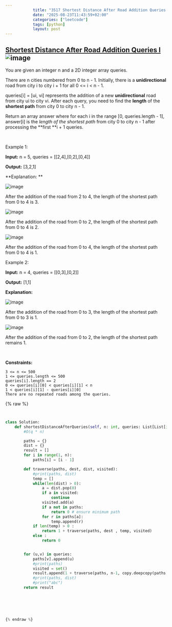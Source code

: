 ```yaml
---
            title: "3517 Shortest Distance After Road Addition Queries I"
            date: "2025-08-23T11:43:59+02:00"
            categories: ["leetcode"]
            tags: [python]
            layout: post
---
```

            
## [Shortest Distance After Road Addition Queries I](https://leetcode.com/problems/shortest-distance-after-road-addition-queries-i) ![image](https://img.shields.io/badge/Difficulty-Medium-orange)

You are given an integer n and a 2D integer array queries.

There are n cities numbered from 0 to n - 1. Initially, there is a **unidirectional** road from city i to city i + 1 for all 0 <= i < n - 1.

queries[i] = [ui, vi] represents the addition of a new **unidirectional** road from city ui to city vi. After each query, you need to find the **length** of the **shortest path** from city 0 to city n - 1.

Return an array answer where for each i in the range [0, queries.length - 1], answer[i] is the *length of the shortest path* from city 0 to city n - 1 after processing the **first **i + 1 queries.

 

Example 1:

**Input:** n = 5, queries = [[2,4],[0,2],[0,4]]

**Output:** [3,2,1]

**Explanation: **

![image](https://assets.leetcode.com/uploads/2024/06/28/image8.jpg)

After the addition of the road from 2 to 4, the length of the shortest path from 0 to 4 is 3.

![image](https://assets.leetcode.com/uploads/2024/06/28/image9.jpg)

After the addition of the road from 0 to 2, the length of the shortest path from 0 to 4 is 2.

![image](https://assets.leetcode.com/uploads/2024/06/28/image10.jpg)

After the addition of the road from 0 to 4, the length of the shortest path from 0 to 4 is 1.

Example 2:

**Input:** n = 4, queries = [[0,3],[0,2]]

**Output:** [1,1]

**Explanation:**

![image](https://assets.leetcode.com/uploads/2024/06/28/image11.jpg)

After the addition of the road from 0 to 3, the length of the shortest path from 0 to 3 is 1.

![image](https://assets.leetcode.com/uploads/2024/06/28/image12.jpg)

After the addition of the road from 0 to 2, the length of the shortest path remains 1.

 

**Constraints:**

	3 <= n <= 500
	1 <= queries.length <= 500
	queries[i].length == 2
	0 <= queries[i][0] < queries[i][1] < n
	1 < queries[i][1] - queries[i][0]
	There are no repeated roads among the queries.

{% raw %}


```python


class Solution:
    def shortestDistanceAfterQueries(self, n: int, queries: List[List[int]]) -> List[int]:
        #O(q * n)

        paths = {}
        dist = {}
        result = []
        for i in range(1, n):
            paths[i] = [i - 1]

        def traverse(paths, dest, dist, visited):
            #print(paths, dist)
            temp = []
            while(len(dist) > 0):
                a = dist.pop(0)
                if a in visited:
                    continue
                visited.add(a)
                if a not in paths:
                    return 0 # ensure minimum path
                for r in paths[a]:
                    temp.append(r)
            if len(temp) > 0 :
                return 1 + traverse(paths, dest , temp, visited)
            else :
                return 0


        for (u,v) in queries:
            paths[v].append(u)
            #print(paths)
            visited = set()
            result.append(1 + traverse(paths, n-1, copy.deepcopy(paths[n-1]), visited))
            #print(paths, dist)
            #print("abc")
        return result



        


{% endraw %}
```
